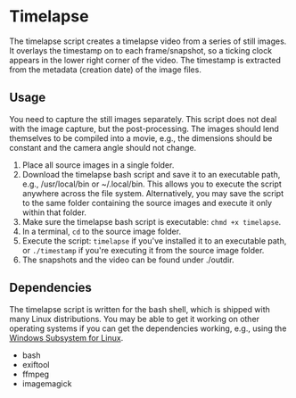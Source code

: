 # Timelapse

The timelapse script creates a timelapse video from a series of still images. It overlays the timestamp on to each frame/snapshot, so a ticking clock appears in the lower right corner of the video. The timestamp is extracted from the metadata (creation date) of the image files.

## Usage

You need to capture the still images separately. This script does not deal with the image capture, but the post-processing. The images should lend themselves to be compiled into a movie, e.g., the dimensions should be constant and the camera angle should not change.

1. Place all source images in a single folder.
2. Download the timelapse bash script and save it to an executable path, e.g., /usr/local/bin or ~/.local/bin. This allows you to execute the script anywhere across the file system. Alternatively, you may save the script to the same folder containing the source images and execute it only within that folder.
3. Make sure the timelapse bash script is executable: `chmd +x timelapse`.
4. In a terminal, `cd` to the source image folder.
5. Execute the script: `timelapse` if you've installed it to an executable path, or `./timestamp` if you're executing it from the source image folder.
6. The snapshots and the video can be found under ./outdir.

## Dependencies

The timelapse script is written for the bash shell, which is shipped with many Linux distributions. You may be able to get it working on other operating systems if you can get the dependencies working, e.g., using the [Windows Subsystem for Linux](https://www.howtogeek.com/249966/how-to-install-and-use-the-linux-bash-shell-on-windows-10/).

- bash
- exiftool
- ffmpeg
- imagemagick
